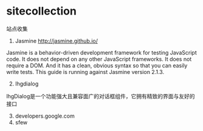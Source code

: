 sitecollection
==============

站点收集

1. Jasmine    http://jasmine.github.io/

  Jasmine is a behavior-driven development framework for testing JavaScript code. It does not depend on any other JavaScript frameworks. It does not require a DOM. And it has a clean, obvious syntax so that you can easily write tests. This guide is running against Jasmine version 2.1.3.

2. lhgdialog

  lhgDialog是一个功能强大且兼容面广的对话框组件，它拥有精致的界面与友好的接口
  
3. developers.google.com
4. sfew

